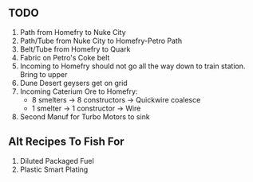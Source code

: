 TODO
----
1. Path from Homefry to Nuke City
2. Path/Tube from Nuke City to Homefry-Petro Path
3. Belt/Tube from Homefry to Quark
4. Fabric on Petro's Coke belt
5. Incoming to Homefry should not go all the way down to train station. Bring to upper
6. Dune Desert geysers get on grid
7. Incoming Caterium Ore to Homefry:
   * 8 smelters -> 8 constructors -> Quickwire coalesce
   * 1 smelter -> 1 constructor -> Wire
8. Second Manuf for Turbo Motors to sink

Alt Recipes To Fish For
-----------------------
1. Diluted Packaged Fuel
2. Plastic Smart Plating
